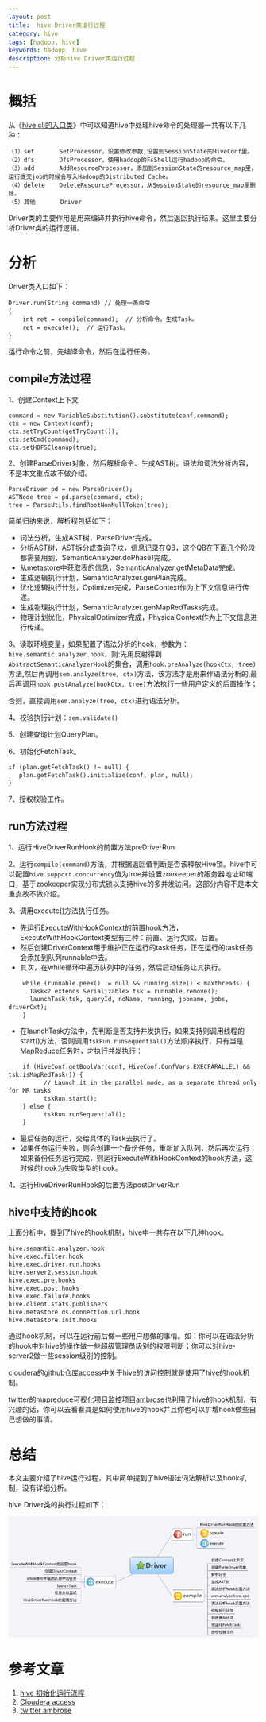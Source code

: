 ```yaml
---
layout: post
title:  hive Driver类运行过程
category: hive
tags: [hadoop, hive]
keywords: hadoop, hive
description: 分析hive Driver类运行过程
---
```


# 概括

从《[hive cli的入口类](hive/2013/08/21/hive-CliDriver/)》中可以知道hive中处理hive命令的处理器一共有以下几种：

	（1）set       SetProcessor，设置修改参数,设置到SessionState的HiveConf里。 
	（2）dfs       DfsProcessor，使用hadoop的FsShell运行hadoop的命令。 
	（3）add       AddResourceProcessor，添加到SessionState的resource_map里，运行提交job的时候会写入Hadoop的Distributed Cache。 
	（4）delete    DeleteResourceProcessor，从SessionState的resource_map里删除。 
	（5）其他       Driver 

Driver类的主要作用是用来编译并执行hive命令，然后返回执行结果。这里主要分析Driver类的运行逻辑。

<!-- more -->

# 分析

Driver类入口如下：

	Driver.run(String command) // 处理一条命令 
	{ 
	    int ret = compile(command);  // 分析命令，生成Task。 
	    ret = execute();  // 运行Task。 
	} 

运行命令之前，先编译命令，然后在运行任务。

## compile方法过程

1、创建Context上下文

	command = new VariableSubstitution().substitute(conf,command);
	ctx = new Context(conf);
	ctx.setTryCount(getTryCount());
	ctx.setCmd(command);
	ctx.setHDFSCleanup(true);

2、创建ParseDriver对象，然后解析命令、生成AST树。语法和词法分析内容，不是本文重点故不做介绍。

	ParseDriver pd = new ParseDriver();
	ASTNode tree = pd.parse(command, ctx);
	tree = ParseUtils.findRootNonNullToken(tree);

简单归纳来说，解析程包括如下：

- 词法分析，生成AST树，ParseDriver完成。 
- 分析AST树，AST拆分成查询子块，信息记录在QB，这个QB在下面几个阶段都需要用到，SemanticAnalyzer.doPhase1完成。 
- 从metastore中获取表的信息，SemanticAnalyzer.getMetaData完成。 
- 生成逻辑执行计划，SemanticAnalyzer.genPlan完成。 
- 优化逻辑执行计划，Optimizer完成，ParseContext作为上下文信息进行传递。 
- 生成物理执行计划，SemanticAnalyzer.genMapRedTasks完成。 
- 物理计划优化，PhysicalOptimizer完成，PhysicalContext作为上下文信息进行传递。

3、读取环境变量，如果配置了语法分析的hook，参数为：`hive.semantic.analyzer.hook`，则:先用反射得到`AbstractSemanticAnalyzerHook`的集合，调用`hook.preAnalyze(hookCtx, tree)`方法,然后再调用`sem.analyze(tree, ctx)`方法，该方法才是用来作语法分析的,最后再调用`hook.postAnalyze(hookCtx, tree)`方法执行一些用户定义的后置操作；

否则，直接调用`sem.analyze(tree, ctx)`进行语法分析。

4、校验执行计划：`sem.validate()`

5、创建查询计划QueryPlan。

6、初始化FetchTask。

	if (plan.getFetchTask() != null) {
	   plan.getFetchTask().initialize(conf, plan, null);
	}

7、授权校验工作。

## run方法过程

1、运行HiveDriverRunHook的前置方法preDriverRun

2、运行`compile(command)`方法，并根据返回值判断是否该释放Hive锁。hive中可以配置`hive.support.concurrency`值为true并设置zookeeper的服务器地址和端口，基于zookeeper实现分布式锁以支持hive的多并发访问。这部分内容不是本文重点故不做介绍。

3、调用execute()方法执行任务。

- 先运行ExecuteWithHookContext的前置hook方法，ExecuteWithHookContext类型有三种：前置、运行失败、后置。
- 然后创建DriverContext用于维护正在运行的task任务，正在运行的task任务会添加到队列runnable中去。
- 其次，在while循环中遍历队列中的任务，然后启动任务让其执行。

```
	while (runnable.peek() != null && running.size() < maxthreads) {
	  Task<? extends Serializable> tsk = runnable.remove();
	  launchTask(tsk, queryId, noName, running, jobname, jobs, driverCxt);
	}
```

- 在launchTask方法中，先判断是否支持并发执行，如果支持则调用线程的start()方法，否则调用`tskRun.runSequential()`方法顺序执行，只有当是MapReduce任务时，才执行并发执行：

```
	if (HiveConf.getBoolVar(conf, HiveConf.ConfVars.EXECPARALLEL) && tsk.isMapRedTask()) {
	      // Launch it in the parallel mode, as a separate thread only for MR tasks
	      tskRun.start();
	} else {
	      tskRun.runSequential();
	}
```

- 最后任务的运行，交给具体的Task去执行了。
- 如果任务运行失败，则会创建一个备份任务，重新加入队列，然后再次运行；如果备份任务运行完成，则运行ExecuteWithHookContext的hook方法，这时候的hook为失败类型的hook。

4、运行HiveDriverRunHook的后置方法postDriverRun

## hive中支持的hook

上面分析中，提到了hive的hook机制，hive中一共存在以下几种hook。

	hive.semantic.analyzer.hook
	hive.exec.filter.hook
	hive.exec.driver.run.hooks
	hive.server2.session.hook
	hive.exec.pre.hooks
	hive.exec.post.hooks
	hive.exec.failure.hooks
	hive.client.stats.publishers
	hive.metastore.ds.connection.url.hook
	hive.metastore.init.hooks

通过hook机制，可以在运行前后做一些用户想做的事情。如：你可以在语法分析的hook中对hive的操作做一些超级管理员级别的权限判断；你可以对hive-server2做一些session级别的控制。

cloudera的github仓库[access](https://github.com/cloudera/access)中关于hive的访问控制就是使用了hive的hook机制。

twitter的mapreduce可视化项目监控项目[ambrose](https://github.com/twitter/ambrose)也利用了hive的hook机制，有兴趣的话，你可以去看看其是如何使用hive的hook并且你也可以扩增hook做些自己想做的事情。

# 总结

本文主要介绍了hive运行过程，其中简单提到了hive语法词法解析以及hook机制，没有详细分析。

hive Driver类的执行过程如下：

![hive-driver](/files/2013/hive-driver.jpg)


# 参考文章

1. [hive 初始化运行流程](http://www.cnblogs.com/end/archive/2012/12/19/2825320.html)
2. [Cloudera access](https://github.com/cloudera/access)
3. [twitter ambrose](https://github.com/twitter/ambrose)

